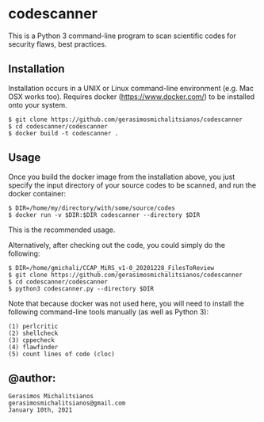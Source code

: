 # codescanner

This is a Python 3 command-line program to scan scientific codes for security flaws, best practices.
     
## Installation

Installation occurs in a UNIX or Linux command-line environment (e.g. Mac OSX works too).
Requires docker (https://www.docker.com/) to be installed onto your system.
 
    $ git clone https://github.com/gerasimosmichalitsianos/codescanner
    $ cd codescanner/codescanner
    $ docker build -t codescanner .
       
## Usage

Once you build the docker image from the installation above, you just specify the
input directory of your source codes to be scanned, and run the docker container:
       
    $ DIR=/home/my/directory/with/some/source/codes
    $ docker run -v $DIR:$DIR codescanner --directory $DIR
       
This is the recommended usage.
       
Alternatively, after checking out the code, you could simply do the following:
 
    $ DIR=/home/gmichali/CCAP_MiRS_v1-0_20201228_FilesToReview
    $ git clone https://github.com/gerasimosmichalitsianos/codescanner
    $ cd codescanner/codescanner
    $ python3 codescanner.py --directory $DIR
       
  Note that because docker was not used here, you will need to install the following 
  command-line tools manually (as well as Python 3):
       
    (1) perlcritic
    (2) shellcheck
    (3) cppecheck
    (4) flawfinder
    (5) count lines of code (cloc)

## @author: 
    Gerasimos Michalitsianos
    gerasimosmichalitsianos@gmail.com
    January 10th, 2021

